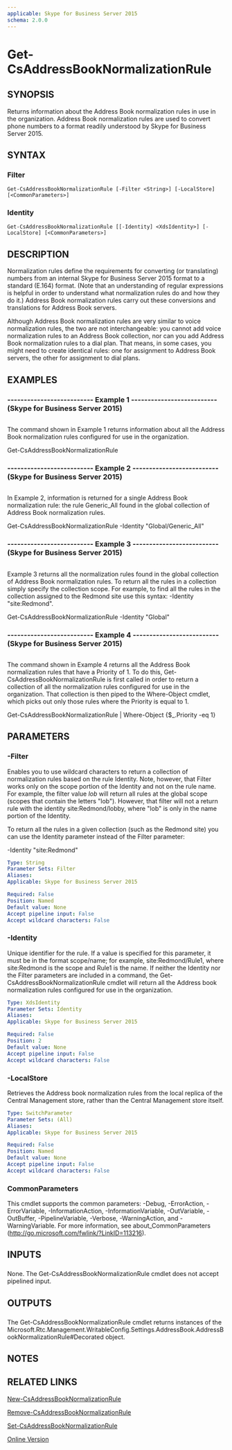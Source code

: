 ```yaml
---
applicable: Skype for Business Server 2015
schema: 2.0.0
---
```


# Get-CsAddressBookNormalizationRule

## SYNOPSIS
Returns information about the Address Book normalization rules in use in the organization.
Address Book normalization rules are used to convert phone numbers to a format readily understood by Skype for Business Server 2015.

## SYNTAX

### Filter
```
Get-CsAddressBookNormalizationRule [-Filter <String>] [-LocalStore] [<CommonParameters>]
```

### Identity
```
Get-CsAddressBookNormalizationRule [[-Identity] <XdsIdentity>] [-LocalStore] [<CommonParameters>]
```

## DESCRIPTION
Normalization rules define the requirements for converting (or translating) numbers from an internal Skype for Business Server 2015 format to a standard (E.164) format.
(Note that an understanding of regular expressions is helpful in order to understand what normalization rules do and how they do it.) Address Book normalization rules carry out these conversions and translations for Address Book servers.

Although Address Book normalization rules are very similar to voice normalization rules, the two are not interchangeable: you cannot add voice normalization rules to an Address Book collection, nor can you add Address Book normalization rules to a dial plan.
That means, in some cases, you might need to create identical rules: one for assignment to Address Book servers, the other for assignment to dial plans.

## EXAMPLES

### -------------------------- Example 1 -------------------------- (Skype for Business Server 2015)
```

```

The command shown in Example 1 returns information about all the Address Book normalization rules configured for use in the organization.

Get-CsAddressBookNormalizationRule

### -------------------------- Example 2 -------------------------- (Skype for Business Server 2015)
```

```

In Example 2, information is returned for a single Address Book normalization rule: the rule Generic_All found in the global collection of Address Book normalization rules.

Get-CsAddressBookNormalizationRule -Identity "Global/Generic_All"

### -------------------------- Example 3 -------------------------- (Skype for Business Server 2015)
```

```

Example 3 returns all the normalization rules found in the global collection of Address Book normalization rules.
To return all the rules in a collection simply specify the collection scope.
For example, to find all the rules in the collection assigned to the Redmond site use this syntax: -Identity "site:Redmond".

Get-CsAddressBookNormalizationRule -Identity "Global"

### -------------------------- Example 4 -------------------------- (Skype for Business Server 2015)
```

```

The command shown in Example 4 returns all the Address Book normalization rules that have a Priority of 1.
To do this, Get-CsAddressBookNormalizationRule is first called in order to return a collection of all the normalization rules configured for use in the organization.
That collection is then piped to the Where-Object cmdlet, which picks out only those rules where the Priority is equal to 1.

Get-CsAddressBookNormalizationRule | Where-Object {$_.Priority -eq 1}

## PARAMETERS

### -Filter
Enables you to use wildcard characters to return a collection of normalization rules based on the rule Identity.
Note, however, that Filter works only on the scope portion of the Identity and not on the rule name.
For example, the filter value *lob* will return all rules at the global scope (scopes that contain the letters "lob").
However, that filter will not a return rule with the identity site:Redmond/lobby, where "lob" is only in the name portion of the Identity.

To return all the rules in a given collection (such as the Redmond site) you can use the Identity parameter instead of the Filter parameter:

-Identity "site:Redmond"

```yaml
Type: String
Parameter Sets: Filter
Aliases: 
Applicable: Skype for Business Server 2015

Required: False
Position: Named
Default value: None
Accept pipeline input: False
Accept wildcard characters: False
```

### -Identity
Unique identifier for the rule.
If a value is specified for this parameter, it must be in the format scope/name; for example, site:Redmond/Rule1, where site:Redmond is the scope and Rule1 is the name.
If neither the Identity nor the Filter parameters are included in a command, the Get-CsAddressBookNormalizationRule cmdlet will return all the Address book normalization rules configured for use in the organization.

```yaml
Type: XdsIdentity
Parameter Sets: Identity
Aliases: 
Applicable: Skype for Business Server 2015

Required: False
Position: 2
Default value: None
Accept pipeline input: False
Accept wildcard characters: False
```

### -LocalStore
Retrieves the Address book normalization rules from the local replica of the Central Management store, rather than the Central Management store itself.

```yaml
Type: SwitchParameter
Parameter Sets: (All)
Aliases: 
Applicable: Skype for Business Server 2015

Required: False
Position: Named
Default value: None
Accept pipeline input: False
Accept wildcard characters: False
```

### CommonParameters
This cmdlet supports the common parameters: -Debug, -ErrorAction, -ErrorVariable, -InformationAction, -InformationVariable, -OutVariable, -OutBuffer, -PipelineVariable, -Verbose, -WarningAction, and -WarningVariable. For more information, see about_CommonParameters (http://go.microsoft.com/fwlink/?LinkID=113216).

## INPUTS

###  
None.
The Get-CsAddressBookNormalizationRule cmdlet does not accept pipelined input.

## OUTPUTS

###  
The Get-CsAddressBookNormalizationRule cmdlet returns instances of the Microsoft.Rtc.Management.WritableConfig.Settings.AddressBook.AddressBookNormalizationRule#Decorated object.

## NOTES

## RELATED LINKS

[New-CsAddressBookNormalizationRule]()

[Remove-CsAddressBookNormalizationRule]()

[Set-CsAddressBookNormalizationRule]()

[Online Version](http://technet.microsoft.com/EN-US/library/b4387c3e-db14-43d0-9125-ae45c0064e57(OCS.16).aspx)

